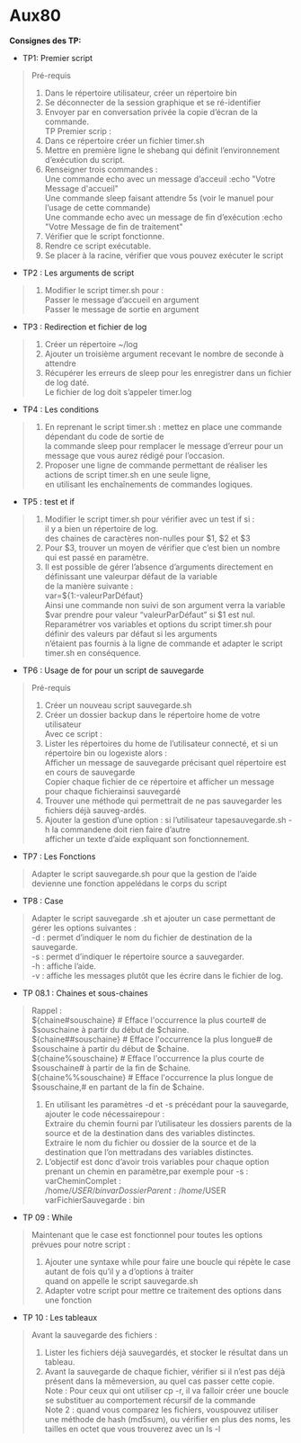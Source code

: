 # Aux80

**Consignes des TP:**

*	TP1: Premier script
>Pré-requis  
>	1. Dans le répertoire utilisateur, créer un répertoire bin  
>	2. Se déconnecter de la session graphique et se ré-identifier  
>	3. Envoyer par en conversation privée la copie d’écran de la commande.  
>TP Premier scrip :  
>1. Dans ce répertoire créer un fichier timer.sh  
>2. Mettre en première ligne le shebang qui définit l’environnement d’exécution du script.  
>3. Renseigner trois commandes :  
>	Une commande echo avec un message d’acceuil :echo "Votre Message d'accueil"  
>	Une commande sleep faisant attendre 5s (voir le manuel pour l’usage de cette commande)  
>	Une commande echo avec un message de fin d’exécution :echo "Votre Message de fin de traitement"  
>4. Vérifier que le script fonctionne.  
>5. Rendre ce script exécutable.  
>6. Se placer à la racine, vérifier que vous pouvez exécuter le script  
* TP2 : Les arguments de script  
>1. Modifier le script timer.sh pour :  
>	Passer le message d’accueil en argument  
>	Passer le message de sortie en argument  
* TP3 : Redirection et fichier de log  
>1. Créer un répertoire ~/log  
>2. Ajouter un troisième argument recevant le nombre de seconde à attendre  
>3. Récupérer les erreurs de sleep pour les enregistrer dans un fichier de log daté.  
>Le fichier de log doit s’appeler timer.log  
* TP4 : Les conditions  
>1. En reprenant le script timer.sh : mettez en place une commande dépendant du code de sortie de  
>la commande sleep pour remplacer le message d’erreur pour un message que vous aurez rédigé pour l’occasion.  
>2. Proposer une ligne de commande permettant de réaliser les actions de script timer.sh en une seule ligne,  
>en utilisant les enchaînements de commandes logiques. 
* TP5 : test et if  
>1. Modifier le script timer.sh pour vérifier avec un test if si :  
>	il y a bien un répertoire de log.  
>	des chaines de caractères non-nulles pour $1, $2 et $3  
>2. Pour $3, trouver un moyen de vérifier que c’est bien un nombre qui est passé en paramètre.  
>3. Il est possible de gérer l’absence d’arguments directement en définissant une valeurpar défaut de la variable  
>de la manière suivante :  
>	var=${1:-valeurParDéfaut}  
>Ainsi une commande non suivi de son argument verra la variable $var prendre pour valeur “valeurParDéfaut” si $1 est nul.  
>Reparamétrer vos variables et options du script timer.sh pour définir des valeurs par défaut si les arguments  
>n’étaient pas fournis à la ligne de commande et adapter le script timer.sh en conséquence.  
* TP6 : Usage de for pour un script de sauvegarde  
> Pré-requis  
>	1. Créer un nouveau script sauvegarde.sh  
>	2. Créer un dossier backup dans le répertoire home de votre utilisateur  
>Avec ce script : 
>	1. Lister les répertoires du home de l’utilisateur connecté, et si un répertoire bin ou logexiste alors :  
>		Afficher un message de sauvegarde précisant quel répertoire est en cours de sauvegarde  
>		Copier chaque fichier de ce répertoire et afficher un message pour chaque fichierainsi sauvegardé  
>	2. Trouver une méthode qui permettrait de ne pas sauvegarder les fichiers déjà sauveg-ardés.  
>	3. Ajouter la gestion d’une option : si l’utilisateur tapesauvegarde.sh -h la commandene doit rien faire d’autre  
>	afficher un texte d’aide expliquant son fonctionnement.  
* TP7 : Les Fonctions  
> Adapter le script sauvegarde.sh pour que la gestion de l’aide devienne une fonction appelédans le corps du script  
* TP8 : Case  
> Adapter le script sauvegarde .sh et ajouter un case permettant de gérer les options suivantes :  
>	-d : permet d’indiquer le nom du fichier de destination de la sauvegarde.  
>	-s : permet d’indiquer le répertoire source a sauvegarder.  
>	-h : affiche l’aide.  
>	-v : affiche les messages plutôt que les écrire dans le fichier de log.  
* TP 08.1 : Chaines et sous-chaines  
>Rappel :  
>       ${chaine#souschaine} # Efface l'occurrence la plus courte# de $souschaine à partir du début de $chaine.      
>	${chaine##souschaine} # Efface l'occurrence la plus longue# de $souschaine à partir du début de $chaine.       
>	${chaine%souschaine} # Efface l'occurrence la plus courte de $souschaine# à partir de la fin de $chaine.       
>	${chaine%%souschaine} # Efface l'occurrence la plus longue de $souschaine,# en partant de la fin de $chaine.      
>1. En utilisant les paramètres -d et -s précédant pour la sauvegarde, ajouter le code nécessairepour :        
>	Extraire du chemin fourni par l’utilisateur les dossiers parents de la source et de la destination dans des variables distinctes.      
>	Extraire le nom du fichier ou dossier de la source et de la destination que l’on mettradans des variables distinctes.      
>2. L’objectif est donc d’avoir trois variables pour chaque option prenant un chemin en paramètre,par exemple pour -s :     
>	varCheminComplet : /home/$USER/bin     
>	varDossierParent : /home/$USER     
>	varFichierSauvegarde : bin     
* TP 09 : While  
> Maintenant que le case est fonctionnel pour toutes les options prévues pour notre script :  
>	1. Ajouter une syntaxe while pour faire une boucle qui répète le case autant de fois qu’il y a d’options à traiter  
>	quand on appelle le script sauvegarde.sh  
>	2. Adapter votre script pour mettre ce traitement des options dans une fonction  
* TP 10 : Les tableaux  
>Avant la sauvegarde des fichiers :  
>	1. Lister les fichiers déjà sauvegardés, et stocker le résultat dans un tableau.  
>	2. Avant la sauvegarde de chaque fichier, vérifier si il n’est pas déjà présent dans la mêmeversion, au quel cas passer cette copie.  
>Note :  Pour ceux qui ont utiliser cp -r, il va falloir créer une boucle se substituer au comportement récursif de la commande  
>Note 2 :  quand vous comparez les fichiers, vouspouvez utiliser une méthode de hash (md5sum), ou vérifier en plus des noms, les tailles en octet que vous trouverez avec un ls -l
